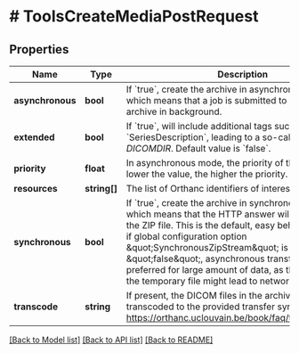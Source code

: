 # # ToolsCreateMediaPostRequest

## Properties

Name | Type | Description | Notes
------------ | ------------- | ------------- | -------------
**asynchronous** | **bool** | If &#x60;true&#x60;, create the archive in asynchronous mode, which means that a job is submitted to create the archive in background. | [optional]
**extended** | **bool** | If &#x60;true&#x60;, will include additional tags such as &#x60;SeriesDescription&#x60;, leading to a so-called *extended DICOMDIR*. Default value is &#x60;false&#x60;. | [optional]
**priority** | **float** | In asynchronous mode, the priority of the job. The lower the value, the higher the priority. | [optional]
**resources** | **string[]** | The list of Orthanc identifiers of interest. | [optional]
**synchronous** | **bool** | If &#x60;true&#x60;, create the archive in synchronous mode, which means that the HTTP answer will directly contain the ZIP file. This is the default, easy behavior. However, if global configuration option \&quot;SynchronousZipStream\&quot; is set to \&quot;false\&quot;, asynchronous transfers should be preferred for large amount of data, as the creation of the temporary file might lead to network timeouts. | [optional]
**transcode** | **string** | If present, the DICOM files in the archive will be transcoded to the provided transfer syntax: https://orthanc.uclouvain.be/book/faq/transcoding.html | [optional]

[[Back to Model list]](../../README.md#models) [[Back to API list]](../../README.md#endpoints) [[Back to README]](../../README.md)
